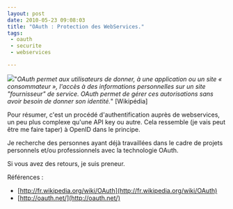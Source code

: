 ```yaml
---
layout: post
date: 2010-05-23 09:08:03
title: "OAuth : Protection des WebServices."
tags:
 - oauth
 - securite
 - webservices

---
```


[![](http://static.zenithar.org/wp-content/uploads/2010/05/My-Endpoints.png)](http://static.zenithar.org/wp-content/uploads/2010/05/My-Endpoints.png)"_OAuth permet aux utilisateurs de donner, à une application ou un site « consommateur », l'accès à des informations personnelles sur un site "fournisseur" de service. OAuth permet de gérer ces autorisations sans avoir besoin de donner son identité._" [Wikipédia]

Pour résumer, c'est un procédé d'authentification auprès de webservices, un peu plus complexe qu'une API key ou autre. Cela ressemble (je vais peut être me faire taper) à OpenID dans le principe.

Je recherche des personnes ayant déjà travaillées dans le cadre de projets personnels et/ou professionnels avec la technologie OAuth.

Si vous avez des retours, je suis preneur.

Références :

  * [http://fr.wikipedia.org/wiki/OAuth](http://fr.wikipedia.org/wiki/OAuth)
  * [http://oauth.net/](http://oauth.net/)





